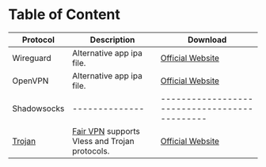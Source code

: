 # Table of Content

| Protocol          | Description                                                          | Download                                                                                                                                                                                                                         |
| ----------------- | -------------------------------------------------------------------- | -------------------------------------------------------------------------------------------------------------------------------------------------------------------------------------------------------------------------------- |
| Wireguard         | Alternative app ipa file.                              | [Official Website](https://decrypt.day/app/id1441195209)                         |
| OpenVPN           | Alternative app ipa file.                                    | [Official Website](https://decrypt.day/app/id590379981)                                                                               |
| Shadowsocks       | --------------                       | --------------------------------------------- |
| [Trojan](#trojan) | [Fair VPN](#fairvpn) supports Vless and Trojan protocols. | [Official Website](https://decrypt.day/app/id1533873488)                                                                                                      |


